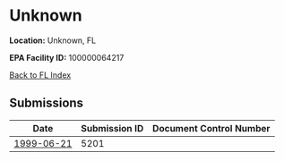 # Unknown

**Location:** Unknown, FL

**EPA Facility ID:** 100000064217

[Back to FL Index](../../index.md)

## Submissions

| Date | Submission ID | Document Control Number |
|------|--------------|-------------------------|
| [1999-06-21](submissions/5201.md) | 5201 |  |
